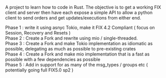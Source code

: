 A project to learn how to code in Rust. The objective is to get a working FIX client and server then have each expose a simple API to allow a python client to send orders and get updates/executions from either end.

Phase 1 : write it using asnyc Tokio, make it FIX 4.2 Compliant ( focus on Session, Recovery and Resets ) <br>
Phase 2 : Create a Fork and rewrite using mio / single-threaded.<br>
Phase 3 : Create a Fork and make Tokio implementation as idiomatic as possible, delegating as much as possible to pre-existing crates<br>
Phase 4 : Create a Fork and make mio implementation that is a fast as possible with a few dependencies as possible<br>
Phase 5 : Add in support for as many of the msg_types / groups etc ( potentially going full FIX5.0 sp2 ) 
